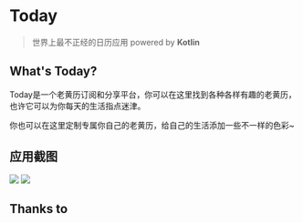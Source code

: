 # Today

> 世界上最不正经的日历应用 powered by **Kotlin**

## What's Today?

Today是一个老黄历订阅和分享平台，你可以在这里找到各种各样有趣的老黄历，也许它可以为你每天的生活指点迷津。

你也可以在这里定制专属你自己的老黄历，给自己的生活添加一些不一样的色彩~

## 应用截图

![](http://of1deuret.bkt.clouddn.com/17-11-22/49564741.jpg)
![](http://of1deuret.bkt.clouddn.com/17-11-22/89887232.jpg)

## Thanks to

